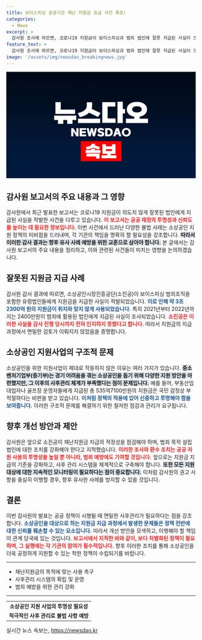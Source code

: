 ```yaml
---
title: 보이스피싱 공공기관 재난 지원금 송금 사건 폭로!
categories:
  - News
excerpt: >
  감사원 조사에 따르면, 코로나19 지원금이 보이스피싱과 범죄 법인에 잘못 지급된 사실이 드러났습니다. 소진공은 이러한 부정 지급을 전혀 인지하지 못한 채, 8000만원이 범죄에 악용된 것으로 확인되었습니다.
feature_text: >
  감사원 조사에 따르면, 코로나19 지원금이 보이스피싱과 범죄 법인에 잘못 지급된 사실이 드러났습니다. 소진공은 이러한 부정 지급을 전혀 인지하지 못한 채, 8000만원이 범죄에 악용된 것으로 확인되었습니다.
image: '/assets/img/newsdao_breakingnews.jpg'
---
```


<p><img src="/assets/img/newsdao_breakingnews.jpg" alt="ontimetimes 속보" /></p>

<h2 data-ke-size="size26">감사원 보고서의 주요 내용과 그 영향</h2>

<p data-ke-size="size16">감사원에서 최근 발표한 보고서는 코로나19 지원금이 의도치 않게 잘못된 법인에게 지급된 사실을 적발한 사건을 다루고 있습니다. <b><span style="color: #ee2323;">이 보고서는 공공 재정의 투명성과 신뢰도를 높이는 데 필요한 정보입니다.</span></b> 이번 사건에서 드러난 다양한 불법 사례는 소상공인 지원 정책의 미비점을 드러내며, 각 기관의 책임을 명확히 할 필요성을 강조합니다. <b><span style="background-color: #21538527;">따라서 이러한 감사 결과는 향후 유사 사례 예방을 위한 교훈으로 삼아야 합니다.</span></b> 본 글에서는 감사원 보고서의 주요 내용을 정리하고, 이와 관련된 사건들이 미치는 영향을 논의하겠습니다.</p>

<h2 data-ke-size="size26">잘못된 지원금 지급 사례</h2>

<p data-ke-size="size16">감사원 감사 결과에 따르면, 소상공인시장진흥공단(소진공)이 보이스피싱 범죄조직을 포함한 유령법인들에게 지원금을 지급한 사실이 적발되었습니다. <b><span style="color: #1a5490;">이로 인해 약 3조2300억 원의 지원금이 취지와 맞지 않게 사용되었습니다.</span></b> 특히 2021년부터 2022년까지는 2400만원이 범죄에 활용된 법인에게 지급된 사실이 조사되었습니다. <b><span style="color: #ee2323;">소진공은 이러한 사실을 감사 진행 당시까지 전혀 인지하지 못했다고 합니다.</span></b> 따라서 지원금의 지급 과정에서 면밀한 검토가 이뤄지지 않았음을 증명합니다.</p>

<h2 data-ke-size="size26">소상공인 지원사업의 구조적 문제</h2>

<p data-ke-size="size16">소상공인을 위한 지원사업이 제대로 작동하지 않은 이유는 여러 가지가 있습니다. <b><span style="background-color: #21538527;">중소벤처기업부(중기부)는 경기 어려움을 겪는 소상공인을 돕기 위해 다양한 지원 방안을 마련했지만, 그 이후의 사후관리 체계가 부족했다는 점이 문제입니다.</span></b> 예를 들어, 부동산임대업자나 골프장 운영자들에게 지급된 총 535억7100만원의 지원금은 국민 감정상 부적절하다는 비판을 받고 있습니다. <b><span style="color: #1a5490;">이처럼 정책의 적용에 있어 신중하고 투명해야 함을 보여줍니다.</span></b> 이러한 구조적 문제를 해결하기 위한 철저한 점검과 관리가 요구됩니다.</p>

<h2 data-ke-size="size26">향후 개선 방안과 제안</h2>

<p data-ke-size="size16">감사원은 앞으로 소진공이 재난지원금 지급의 적정성을 점검해야 하며, 범죄 목적 설립 법인에 대한 조치를 강화해야 한다고 지적했습니다. <b><span style="color: #ee2323;">이러한 조사와 환수 조치는 공공 자원 사용의 투명성을 높일 뿐 아니라, 범죄 예방에도 기여할 것입니다.</span></b> 앞으로는 지원금 지급의 기준을 강화하고, 사후 관리 시스템을 체계적으로 구축해야 합니다. <b><span style="background-color: #21538527;">또한 모든 지원 대상에 대한 지속적인 모니터링이 필요하다는 점이 중요합니다.</span></b> 이처럼 감사원의 권고 사항을 충실히 이행할 경우, 향후 유사한 사례를 방지할 수 있을 것입니다.</p>

<h2 data-ke-size="size26">결론</h2>

<p data-ke-size="size16">이번 감사원의 발표는 공공 정책이 시행될 때 면밀한 사후관리가 필요하다는 점을 강조합니다. <b><span style="color: #1a5490;">소상공인을 대상으로 하는 지원금 지급 과정에서 발생한 문제들은 정책 전반에 대한 신뢰를 훼손할 수 있는 요소입니다.</span></b> 따라서 개선 방안을 모색하고, 이행해야 할 책임이 관계 당국에 있는 것입니다. <b><span style="color: #ee2323;">보고서에서 지적한 바와 같이, 보다 차별화된 정책이 필요하며, 그 실행에는 각 기관의 참여가 필수적입니다.</span></b> 향후 이러한 조치를 통해 소상공인을 더욱 공정하게 지원할 수 있는 착한 정책이 수립되기를 바랍니다.</p>

<hr>

<ul>
<li>재난지원금의 목적에 맞는 사용 촉구</li>
<li>사후관리 시스템의 확립 및 운영</li>
<li>범죄 예방을 위한 관리 강화</li>
</ul>

<hr>

<table style="width: 100%;">
<tr>
<td style="text-align: center; height: 17px;"><b>소상공인 지원 사업의 투명성 필요성</b></td>
</tr>
<tr>
<td style="text-align: center; height: 17px;"><b>적극적인 사후 관리로 불법 사항 예방</b></td>
</tr>
</table>
실시간 뉴스 속보는, <a href="https://newsdao.kr" rel="dofollow">https://newsdao.kr</a>


